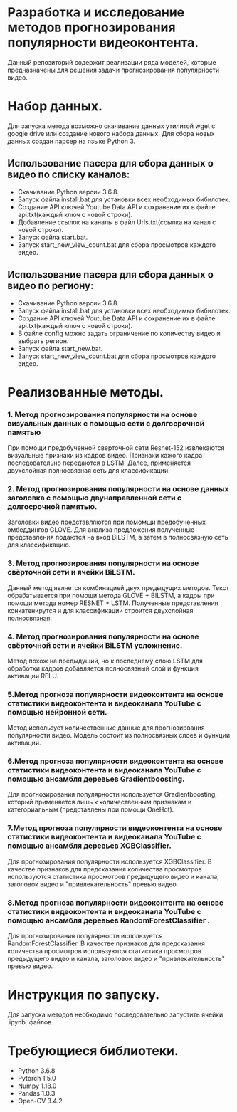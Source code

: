 #  Разработка и исследование методов прогнозирования популярности видеоконтента.
Данный репозиторий содержит реализации ряда моделей, которые предназначены для решения задачи прогнозирования популярности видео.
# Набор данных.
Для запуска метода возможно скачивание данных утилитой wget с google drive или создание нового набора данных. Для сбора новых данных создан парсер на языке Python 3.
## Использование пасера для сбора данных о видео по списку каналов:
- Скачивание Python версии 3.6.8.
- Запуск файла install.bat для установки всех необходимых бибилотек.
- Создание API ключей Youtube Data API и сохранение их в файле api.txt(каждый ключ с новой строки).
- Добавление ссылок на каналы в файл Urls.txt(cсылка на канал с новой строки).
- Запуск файла start.bat.
- Запуск start_new_view_count.bat для сбора просмотров каждого видео.
## Использование пасера для сбора данных о видео по региону:
- Скачивание Python версии 3.6.8.
- Запуск файла install.bat для установки всех необходимых бибилотек.
- Создание API ключей Youtube Data API и сохранение их в файле api.txt(каждый ключ с новой строки).
- В файле config можно задать ограничение по количеству видео и выбрать регион.
- Запуск файла start_new.bat.
- Запуск start_new_view_count.bat для сбора просмотров каждого видео.
# Реализованные методы.
### 1. Метод прогнозирования популярности на основе визуальных данных с помощью сети с долгосрочной памятью  
При помощи предобученной сверточной сети Resnet-152 извлекаются визуальные признаки из кадров видео. Признаки кажого кадра последовательно передаются в LSTM. Далее, применяется двухслойная полносвязная сеть для классификации.

### 2. Метод прогнозирования популярности на основе данных заголовка с помощью двунаправленной сети с долгосрочной памятью.
Заголовки видео представляются при помомщи предобученных эмбеддингов GLOVE. Для анализа предложения полученные представления подаются на вход BiLSTM, а затем в полносвязную сеть для классификацию.

### 3. Метод прогнозирования популярности  на основе свёрточной сети и ячейки BiLSTM.
Данный метод является комбинацией двух предыдущих методов. Текст обрабатывается при помощи метода GLOVE + BILSTM, а кадры при помощи метода номер RESNET + LSTM. Полученные представления конкатенирутся и для классификации строится двухслойная полносвязная.

### 4. Метод прогнозирования популярности на основе свёрточной сети и ячейки BiLSTM усложнение.
Метод похож на предыдущий, но к последнему слою LSTM для обработки кадров добавляется полносвязный слой и функция активации RELU.

### 5.Метод прогноза популярности видеоконтента на основе статистики видеоконтента и видеоканала YouTube c помощью нейронной сети.
Метод использует количественные данные для прогнозирвания популярности видео. Модель состоит из полносвязных слоев и функций активации.

### 6.Метод прогноза популярности видеоконтента на основе статистики видеоконтента и видеоканала YouTube c помощью ансамбля деревьев Gradientboosting.
Для прогнозирования популярности используется Gradientboosting, который применяется лишь к количественным признакам и категориальным (представлены при помощи OneHot).

### 7.Метод прогноза популярности видеоконтента на основе статистики видеоконтента и видеоканала YouTube c помощью ансамбля деревьев XGBClassifier.
Для прогнозирования популярности используется XGBClassifier. В качестве признаков для предсказания количества просмотров используются статистика просмотров предыдущего видео и канала, заголовок видео и "привлекательность" превью видео.

### 8.Метод прогноза популярности видеоконтента на основе статистики видеоконтента и видеоканала YouTube c помощью ансамбля деревьев RandomForestClassifier .
Для прогнозирования популярности используется RandomForestClassifier. В качестве признаков для предсказания количества просмотров используются статистика просмотров предыдущего видео и канала, заголовок видео и "привлекательность" превью видео.

# Инструкция по запуску.
Для запуска методов необходимо  последовательно запустить ячейки .ipynb. файлов.

# Требующиеся библиотеки.
- Python 3.6.8
- Pytorch 1.5.0
- Numpy 1.18.0
- Pandas 1.0.3
- Open-CV 3.4.2












